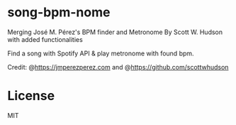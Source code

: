 # song-bpm-nome

Merging José M. Pérez's BPM finder and Metronome By Scott W. Hudson with added functionalities

Find a song with Spotify API & play metronome with found bpm.

Credit: @https://jmperezperez.com and @https://github.com/scottwhudson

# License
MIT
